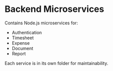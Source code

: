 # Backend Microservices

Contains Node.js microservices for:
- Authentication
- Timesheet
- Expense
- Document
- Report

Each service is in its own folder for maintainability.